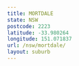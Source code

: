 ```yaml
---
title: MORTDALE
state: NSW
postcode: 2223
latitude: -33.980264
longitude: 151.071837
url: /nsw/mortdale/
layout: suburb
---
```

